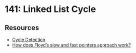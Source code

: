 # 141: Linked List Cycle

Resources
---

- [Cycle Detection](https://en.wikipedia.org/wiki/Cycle_detection#Floyd's_tortoise_and_hare)
- [How does Floyd’s slow and fast pointers approach work?](https://www.geeksforgeeks.org/how-does-floyds-slow-and-fast-pointers-approach-work/) 
